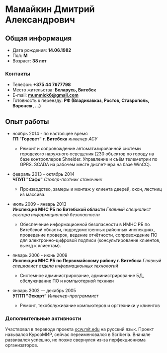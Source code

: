 # Мамайкин Дмитрий Александрович

## Общая информация

- Дата рождения: **14.06.1982**
- Пол: **М**
- Возраст: **38 лет**

### Контакты

- Телефон: **+375 44 7977798**
- Место жительства: **Беларусь, Витебск**
- E-mail: **mummick6@gmail.com**
- Готовность к переезду: **РФ (Владикавказ, Ростов, Ставрополь, Воронеж, ...)**

## Опыт работы

- ноябрь 2014 - по настоящее время  
  **ГП "Горсвет" г. Витебска** _инженер АСУ_

  - Ремонт и сопровождение автоматизированной системы городского наружного освещения (230 объектов по городу на базе контроллеров Shneider. Управление и съём телеметрии по GPRS. SCADA на рабочем месте диспетчера на базе WinCC).

- февраль 2013 - октябрь 2014  
  **ЧПУП "Сафо"** _Столяр-плотник станочник_

  - Производство, замеры и монтаж у клиента дверей, окон, лестниц из массива.

- июль 2009 - январь 2013  
  **Инспекция МНС РБ по Витебской области** _Главный специалист сектора информационной безопасности_

  - Обеспечение информационной безопасности в ИМНС РБ по Витебской области, подведомственных районных инспекциях, проведение проверок, ведение отчётности, сопровождение ПО для электронно-цифровой подписи (консультирование клиентов, выезд к клиентам).

- январь 2006 - июнь 2009  
  **Инспекция МНС РБ по Первомайскому району г. Витебска** _Главный специалист отдела информационных технологий_

  - Системное администрирование, администрирование БД, обслуживание ПО и компьютерной техники

- январь 2002 — декабрь 2005  
  **УПТП "Эскорт"** _Инженер-программист_
  - Ремонт, техобслуживание компьютеров и оргтехники у клиентов

### Дополнительные активности

Участвовал в переводе проекта [ocw.mit.edu](http://ocw.mit.edu) на русский язык. Проект назывался КурсоМИР, сейчас переименовался в Scriberia. Вначале развивался успешно, но позже свернулся из-за перфекционизма организаторов.
